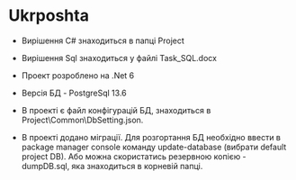 # Ukrposhta

- Вирішення C# знаходиться в папці Project
- Вирішення Sql знаходиться у файлі Task_SQL.docx


- Проект розроблено на .Net 6
- Версія БД - PostgreSql 13.6


- В проекті є файл конфігурацій БД, знаходиться в Project\Common\DbSetting.json.
- В проекті додано міграції. Для розгортання БД необхідно ввести в package manager console команду update-database (вибрати default project DB). Або можна скористатись резервною копією - dumpDB.sql, яка знаходиться в корневій папці.
